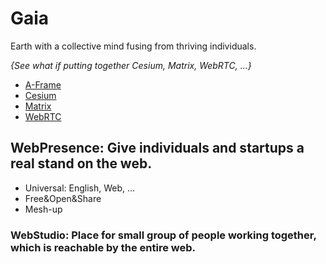 # Gaia
Earth with a collective mind fusing from thriving individuals.


*{See what if putting together Cesium, Matrix, WebRTC, ...}*
* [A-Frame](https://github.com/aframevr)
* [Cesium](https://github.com/AnalyticalGraphicsInc)
* [Matrix](https://github.com/matrix-org)
* [WebRTC](https://github.com/muaz-khan/WebRTC-Experiment)

## WebPresence: Give individuals and startups a real stand on the web.
* Universal: English, Web, ...
* Free&Open&Share
* Mesh-up

### WebStudio: Place for small group of people working together, which is reachable by the entire web.
